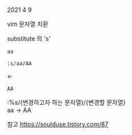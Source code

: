 2021 4 9


vim 문자열 치환

substitute 의 's'
```vi
aa

:s/aa/AA
```
<-
```vi
AA
```

:%s/{변경하고자 하는 문자열}/{변경할 문자열}</br>
aa -> AA

참고 https://soulduse.tistory.com/87
